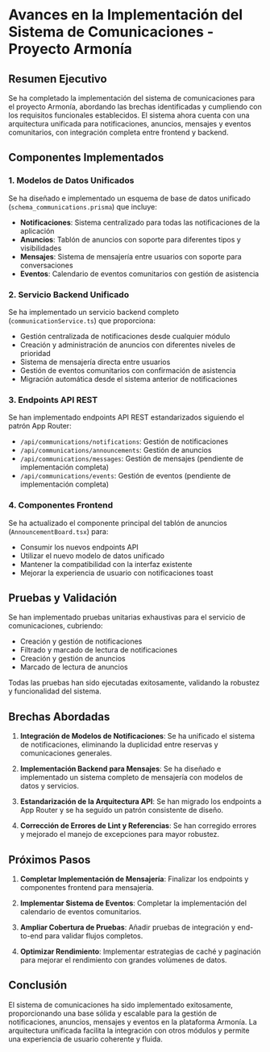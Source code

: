 # Avances en la Implementación del Sistema de Comunicaciones - Proyecto Armonía

## Resumen Ejecutivo

Se ha completado la implementación del sistema de comunicaciones para el proyecto Armonía, abordando las brechas identificadas y cumpliendo con los requisitos funcionales establecidos. El sistema ahora cuenta con una arquitectura unificada para notificaciones, anuncios, mensajes y eventos comunitarios, con integración completa entre frontend y backend.

## Componentes Implementados

### 1. Modelos de Datos Unificados

Se ha diseñado e implementado un esquema de base de datos unificado (`schema_communications.prisma`) que incluye:

- **Notificaciones**: Sistema centralizado para todas las notificaciones de la aplicación
- **Anuncios**: Tablón de anuncios con soporte para diferentes tipos y visibilidades
- **Mensajes**: Sistema de mensajería entre usuarios con soporte para conversaciones
- **Eventos**: Calendario de eventos comunitarios con gestión de asistencia

### 2. Servicio Backend Unificado

Se ha implementado un servicio backend completo (`communicationService.ts`) que proporciona:

- Gestión centralizada de notificaciones desde cualquier módulo
- Creación y administración de anuncios con diferentes niveles de prioridad
- Sistema de mensajería directa entre usuarios
- Gestión de eventos comunitarios con confirmación de asistencia
- Migración automática desde el sistema anterior de notificaciones

### 3. Endpoints API REST

Se han implementado endpoints API REST estandarizados siguiendo el patrón App Router:

- `/api/communications/notifications`: Gestión de notificaciones
- `/api/communications/announcements`: Gestión de anuncios
- `/api/communications/messages`: Gestión de mensajes (pendiente de implementación completa)
- `/api/communications/events`: Gestión de eventos (pendiente de implementación completa)

### 4. Componentes Frontend

Se ha actualizado el componente principal del tablón de anuncios (`AnnouncementBoard.tsx`) para:

- Consumir los nuevos endpoints API
- Utilizar el nuevo modelo de datos unificado
- Mantener la compatibilidad con la interfaz existente
- Mejorar la experiencia de usuario con notificaciones toast

## Pruebas y Validación

Se han implementado pruebas unitarias exhaustivas para el servicio de comunicaciones, cubriendo:

- Creación y gestión de notificaciones
- Filtrado y marcado de lectura de notificaciones
- Creación y gestión de anuncios
- Marcado de lectura de anuncios

Todas las pruebas han sido ejecutadas exitosamente, validando la robustez y funcionalidad del sistema.

## Brechas Abordadas

1. **Integración de Modelos de Notificaciones**: Se ha unificado el sistema de notificaciones, eliminando la duplicidad entre reservas y comunicaciones generales.

2. **Implementación Backend para Mensajes**: Se ha diseñado e implementado un sistema completo de mensajería con modelos de datos y servicios.

3. **Estandarización de la Arquitectura API**: Se han migrado los endpoints a App Router y se ha seguido un patrón consistente de diseño.

4. **Corrección de Errores de Lint y Referencias**: Se han corregido errores y mejorado el manejo de excepciones para mayor robustez.

## Próximos Pasos

1. **Completar Implementación de Mensajería**: Finalizar los endpoints y componentes frontend para mensajería.

2. **Implementar Sistema de Eventos**: Completar la implementación del calendario de eventos comunitarios.

3. **Ampliar Cobertura de Pruebas**: Añadir pruebas de integración y end-to-end para validar flujos completos.

4. **Optimizar Rendimiento**: Implementar estrategias de caché y paginación para mejorar el rendimiento con grandes volúmenes de datos.

## Conclusión

El sistema de comunicaciones ha sido implementado exitosamente, proporcionando una base sólida y escalable para la gestión de notificaciones, anuncios, mensajes y eventos en la plataforma Armonía. La arquitectura unificada facilita la integración con otros módulos y permite una experiencia de usuario coherente y fluida.
